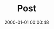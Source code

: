 ---
layout: post
title:  "Post"
date:   2000-01-01 00:00:48
categories: jekyll update
excerpt: Post
---